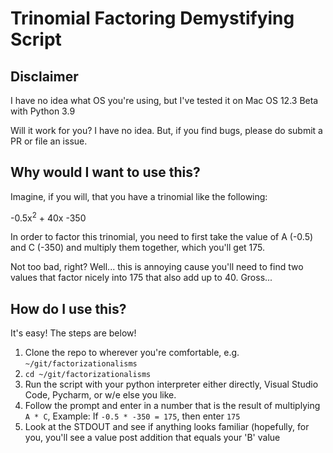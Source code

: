 # Trinomial Factoring Demystifying Script

## Disclaimer

I have no idea what OS you're using, but I've tested it on Mac OS 12.3 Beta with Python 3.9

Will it work for you? I have no idea. But, if you find bugs, please do submit a PR or file an issue.

## Why would I want to use this?

Imagine, if you will, that you have a trinomial like the following:

-0.5x<sup>2</sup> + 40x -350

In order to factor this trinomial, you need to first take the value of A (-0.5) and C (-350) and multiply them together, which you'll get 175.

Not too bad, right? Well... this is annoying cause you'll need to find two values that factor nicely into 175 that also add up to 40. Gross...

## How do I use this?

It's easy! The steps are below!

1. Clone the repo to wherever you're comfortable, e.g. `~/git/factorizationalisms`
2. `cd ~/git/factorizationalisms`
3. Run the script with your python interpreter either directly, Visual Studio Code, Pycharm, or w/e else you like.
4. Follow the prompt and enter in a number that is the result of multiplying `A * C`, Example: If `-0.5 * -350 = 175`, then enter `175`
5. Look at the STDOUT and see if anything looks familiar (hopefully, for you, you'll see a value post addition that equals your 'B' value
